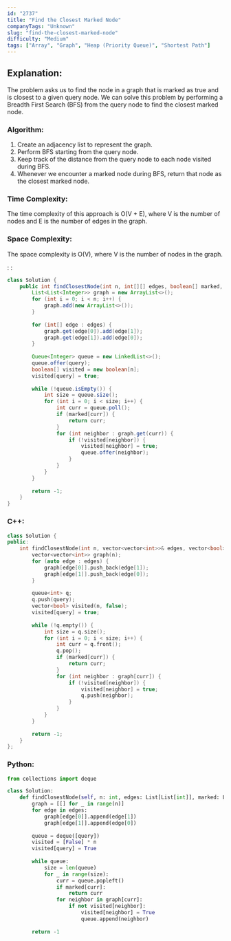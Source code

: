 ```yaml
---
id: "2737"
title: "Find the Closest Marked Node"
companyTags: "Unknown"
slug: "find-the-closest-marked-node"
difficulty: "Medium"
tags: ["Array", "Graph", "Heap (Priority Queue)", "Shortest Path"]
---
```


## Explanation:

The problem asks us to find the node in a graph that is marked as true and is closest to a given query node. We can solve this problem by performing a Breadth First Search (BFS) from the query node to find the closest marked node.

### Algorithm:
1. Create an adjacency list to represent the graph.
2. Perform BFS starting from the query node.
3. Keep track of the distance from the query node to each node visited during BFS.
4. Whenever we encounter a marked node during BFS, return that node as the closest marked node.

### Time Complexity:
The time complexity of this approach is O(V + E), where V is the number of nodes and E is the number of edges in the graph.

### Space Complexity:
The space complexity is O(V), where V is the number of nodes in the graph.

:
:
```java
class Solution {
    public int findClosestNode(int n, int[][] edges, boolean[] marked, int query) {
        List<List<Integer>> graph = new ArrayList<>();
        for (int i = 0; i < n; i++) {
            graph.add(new ArrayList<>());
        }
        
        for (int[] edge : edges) {
            graph.get(edge[0]).add(edge[1]);
            graph.get(edge[1]).add(edge[0]);
        }
        
        Queue<Integer> queue = new LinkedList<>();
        queue.offer(query);
        boolean[] visited = new boolean[n];
        visited[query] = true;
        
        while (!queue.isEmpty()) {
            int size = queue.size();
            for (int i = 0; i < size; i++) {
                int curr = queue.poll();
                if (marked[curr]) {
                    return curr;
                }
                for (int neighbor : graph.get(curr)) {
                    if (!visited[neighbor]) {
                        visited[neighbor] = true;
                        queue.offer(neighbor);
                    }
                }
            }
        }
        
        return -1;
    }
}
```

### C++:
```cpp
class Solution {
public:
    int findClosestNode(int n, vector<vector<int>>& edges, vector<bool>& marked, int query) {
        vector<vector<int>> graph(n);
        for (auto edge : edges) {
            graph[edge[0]].push_back(edge[1]);
            graph[edge[1]].push_back(edge[0]);
        }
        
        queue<int> q;
        q.push(query);
        vector<bool> visited(n, false);
        visited[query] = true;
        
        while (!q.empty()) {
            int size = q.size();
            for (int i = 0; i < size; i++) {
                int curr = q.front();
                q.pop();
                if (marked[curr]) {
                    return curr;
                }
                for (int neighbor : graph[curr]) {
                    if (!visited[neighbor]) {
                        visited[neighbor] = true;
                        q.push(neighbor);
                    }
                }
            }
        }
        
        return -1;
    }
};
```

### Python:
```python
from collections import deque

class Solution:
    def findClosestNode(self, n: int, edges: List[List[int]], marked: List[bool], query: int) -> int:
        graph = [[] for _ in range(n)]
        for edge in edges:
            graph[edge[0]].append(edge[1])
            graph[edge[1]].append(edge[0])
        
        queue = deque([query])
        visited = [False] * n
        visited[query] = True
        
        while queue:
            size = len(queue)
            for _ in range(size):
                curr = queue.popleft()
                if marked[curr]:
                    return curr
                for neighbor in graph[curr]:
                    if not visited[neighbor]:
                        visited[neighbor] = True
                        queue.append(neighbor)
        
        return -1
```